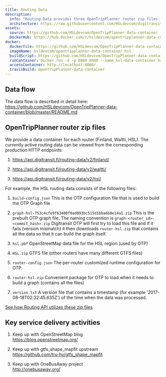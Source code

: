 ```yaml
---
title: Routing Data
description:
  info: "Routing Data provides three OpenTripPlanner router zip files: Helsinki region, the Waltti regions, and whole Finland."
  architecture: https://raw.githubusercontent.com/HSLdevcom/digitransit-site/master/pages/en/developers/services/6-data-containers/routing-data/architecture.xml
assets:
  source: https://github.com/HSLdevcom/OpenTripPlanner-data-container
  DockerHub: https://hub.docker.com/r/hsldevcom/opentripplanner-data-container-hsl/
docker:
  dockerfile: https://github.com/HSLdevcom/OpenTripPlanner-data-container/blob/master/otp-data-container/Dockerfile.data-container
  imageName: hsldevcom/opentripplanner-data-container-hsl
  buildScript: https://github.com/HSLdevcom/OpenTripPlanner-data-container/blob/master/travis-build.sh
  runContainer: docker run -d -p 8080:8080 --name hsl-data-container hsldevcom/opentripplanner-data-container-hsl
  accessContainer: http://localhost:8080/
  travisBuild: OpenTripPlanner-data-container
---
```


## Data flow

The data flow is described in detail here: https://github.com/HSLdevcom/OpenTripPlanner-data-container/blob/master/README.md

## OpenTripPlanner router zip files
We provide a data container for each router (Finland, Waltti, HSL). The currently active routing data can be viewed from the corresponding production HTTP endpoints:

1. https://api.digitransit.fi/routing-data/v2/finland/

2. https://api.digitransit.fi/routing-data/v2/waltti/

3. https://api.digitransit.fi/routing-data/v2/hsl/

For example, the HSL routing data consists of the following files:

1. `build-config.json`
   This is the OTP configuration file that is used to build the OTP Graph file

2. `graph-hsl-753c4cfe9f63400f0ad093bc515d1bba6b8e14a1.zip`
  This is the prebuilt OTP graph file. The naming convention is `graph-<router_id>-<commit_hash>.zip`
  Digitransit OTP will first try to load this file and if it fails (version mismatch) it then downloads `router-hsl.zip` that contains all the data so that it can build the graph itself.

3. `hsl.pbf`
  OpenStreetMap data file for the HSL region (used by OTP)

4. `HSL.zip`
  GTFS file (other routers have many different GTFS files)

5. `router-config.json`
  The per-router customized runtime configuration for OTP.

6. `router-hsl.zip`
  Convenient package for OTP to load when it needs to build a graph (contains all the files)

7. `version.txt`
  A version file that contains a timestamp (for example '2017-08-18T02:32:45.635Z') of the time when the data was processed.

[See how Routing API utilizes these zip files](../../apis/routing-api/)

## Key service delivery activities
1. Keep up with OpenStreetMap blog<br/>
   https://blog.openstreetmap.org/

2. Keep up with gtfs_shape_mapfit upstream<br/>
   https://github.com/tru-hy/gtfs_shape_mapfit

3. Keep up with OneBusAway project<br/>
   http://onebusaway.org/
